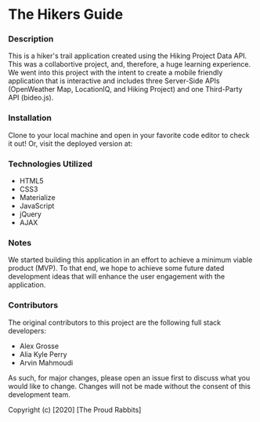 # The Hikers Guide

### Description
This is a hiker's trail application created using the Hiking Project Data API. This was a collabortive project, and, therefore, a huge learning experience. We went into this project with the intent to create a mobile friendly application that is interactive and includes three Server-Side APIs (OpenWeather Map, LocationIQ, and Hiking Project) and one Third-Party API (bideo.js).  

### Installation
Clone to your local machine and open in your favorite code editor to check it out! Or, visit the deployed version at: 

### Technologies Utilized
* HTML5
* CSS3
* Materialize
* JavaScript
* jQuery
* AJAX

### Notes
We started building this application in an effort to achieve a minimum viable product (MVP). To that end, we hope to achieve some future dated development ideas that will enhance the user engagement with the application.

### Contributors

The original contributors to this project are the following full stack developers:

- Alex Grosse
- Alia Kyle Perry
- Arvin Mahmoudi

As such, for major changes, please open an issue first to discuss what you would like to change. Changes will not be made without the consent of this development team.

Copyright (c) [2020] [The Proud Rabbits]
